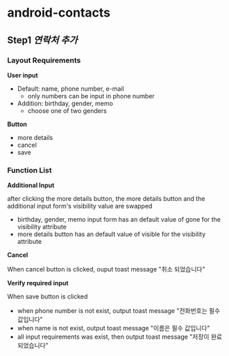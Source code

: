# android-contacts

## Step1 _연락처 추가_

### Layout Requirements

**User input**

- Default: name, phone number, e-mail
  - only numbers can be input in phone number
- Addition: birthday, gender, memo
  - choose one of two genders

**Button**

- more details
- cancel
- save

### Function List

**Additional Input**

after clicking the more details button, the more details button and the additional input form's visibility value are swapped

- birthday, gender, memo input form has an default value of gone for the visibility attribute
- more details button has an default value of visible for the visibility attribute

**Cancel**

When cancel button is clicked, ouput toast message "취소 되었습니다"

**Verify required input**

When save button is clicked

- when phone number is not exist, output toast message "전화번호는 필수 값입니다"
- when name is not exist, output toast message "이름은 필수 값입니다"
- all input requirements was exist, then output toast message "저장이 완료 되었습니다"
